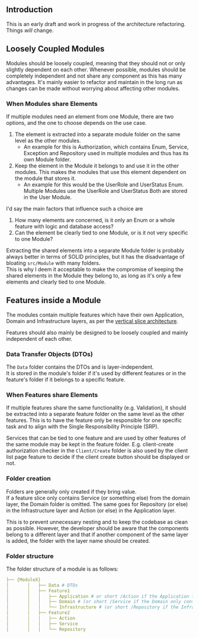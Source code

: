 ## Introduction
This is an early draft and work in progress of the architecture refactoring. Things _will_ change.

## Loosely Coupled Modules
Modules should be loosely coupled, meaning that they should not or only slightly dependent on each other.
Whenever possible, modules should be completely independent and not share any component 
as this has many advantages. It's mainly easier to refactor and maintain in the long run as changes
can be made without worrying about affecting other modules.

### When Modules share Elements
If multiple modules need an element from one Module, there are two options, and 
the one to choose depends on the use case. 
1. The element is extracted into a separate module folder on the same level as the other modules.
   * An example for this is Authorization, which contains Enum, Service, Exception and Repository 
used in multiple modules and thus has its own Module folder.
1. Keep the element in the Module it belongs to and use it in the other modules. This makes the 
modules that use this element dependent on the module that stores it.
   * An example for this would be the UserRole and UserStatus Enum. 
     Multiple Modules use the UserRole and UserStatus 
     Both are stored in the User Module.

I'd say the main factors that influence such a choice are
1. How many elements are concerned, is it only an Enum or a whole feature with logic and database access?
2. Can the element be clearly tied to one Module, or is it not very specific to one Module? 

Extracting the shared elements into a separate Module folder is probably always better in terms of
SOLID principles, but it has the disadvantage of bloating `src/Module` with many folders.  
This is why I deem it acceptable to make the compromise of keeping the shared elements in the Module they belong 
to, as long as it's only a few elements and clearly tied to one Module.

## Features inside a Module
The modules contain multiple features which have their own Application, Domain and Infrastructure layers,
as per the [vertical slice architecture]().  

Features should also mainly be designed to be loosely coupled and mainly independent of each other.  

### Data Transfer Objects (DTOs)
The `Data` folder contains the DTOs and is layer-independent.  
It is stored in the module's folder if it's used by different features or in the feature's folder if it belongs
to a specific feature.

### When Features share Elements
If multiple features share the same functionality (e.g. Validation), it should be extracted into a separate feature
folder on the same level as the other features. This is to have the feature only be responsible for 
one specific task and to align with the Single Responsibility Principle (SRP). 

Services that can be tied to one feature and are used by other features of the same module may be kept 
in the feature folder.
E.g. client-create authorization checker in the `Client/Create` folder is also used by the client list page feature to 
decide if the client create button should be displayed or not.

### Folder creation
Folders are generally only created if they bring value.   
If a feature slice only contains Service (or something else) from the domain layer, the Domain folder is omitted. 
The same goes for Repository (or else) in the Infrastructure layer and Action (or else) in the Application layer. 

This is to prevent unnecessary nesting and to keep the codebase as clean as possible. 
However, the developer 
should be aware that the components belong to a different layer and that if another component of the same layer
is added, the folder with the layer name should be created.

### Folder structure
The folder structure of a module is as follows:
```yml
├── {ModuleX}
│       │   ├── Data # DTOs
│       │   ├── Feature1
│       │   │   ├── Application # or short /Action if the Application layer only contains Action
│       │   │   ├── Domain # (or short /Service if the Domain only contains Service)
│       │   │   └── Infrastructure # (or short /Repository if the Infrastructure only contains Repository)
│       │   ├── Feature2
│       │   │   ├── Action
│       │   │   ├── Service
│       │   │   └── Repository
```